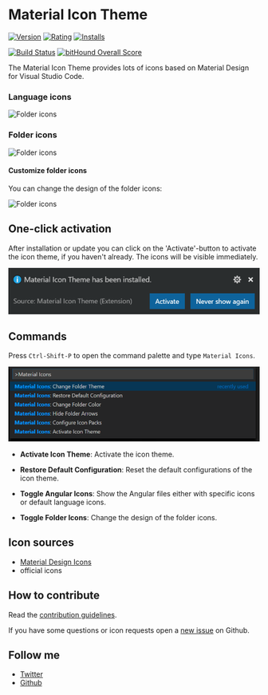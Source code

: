 # Material Icon Theme

[![Version](https://vsmarketplacebadge.apphb.com/version/PKief.material-icon-theme.svg)](https://marketplace.visualstudio.com/items?itemName=PKief.material-icon-theme)
[![Rating](https://vsmarketplacebadge.apphb.com/rating/PKief.material-icon-theme.svg)](https://marketplace.visualstudio.com/items?itemName=PKief.material-icon-theme)
[![Installs](https://vsmarketplacebadge.apphb.com/installs/PKief.material-icon-theme.svg)](https://marketplace.visualstudio.com/items?itemName=PKief.material-icon-theme)

[![Build Status](https://travis-ci.org/PKief/vscode-material-icon-theme.svg?branch=master)](https://travis-ci.org/PKief/vscode-material-icon-theme)
[![bitHound Overall Score](https://www.bithound.io/github/PKief/vscode-material-icon-theme/badges/score.svg)](https://www.bithound.io/github/PKief/vscode-material-icon-theme)


The Material Icon Theme provides lots of icons based on Material Design for Visual Studio Code.

### Language icons

![Folder icons](https://raw.githubusercontent.com/PKief/vscode-material-icon-theme/master/images/lang-icons.png)

### Folder icons

![Folder icons](https://raw.githubusercontent.com/PKief/vscode-material-icon-theme/master/images/folder-icons.png)

#### Customize folder icons

You can change the design of the folder icons:

![Folder icons](https://raw.githubusercontent.com/PKief/vscode-material-icon-theme/master/images/set-folder-icons.gif)



## One-click activation
After installation or update you can click on the 'Activate'-button to activate the icon theme, if you haven't already. The icons will be visible immediately.

![activation](https://raw.githubusercontent.com/PKief/vscode-material-icon-theme/master/images/oneclickactivation.png)


## Commands
Press `Ctrl-Shift-P` to open the command palette and type `Material Icons`.

![commands](https://raw.githubusercontent.com/PKief/vscode-material-icon-theme/master/images/commandPalette.png)

- **Activate Icon Theme**: Activate the icon theme.

- **Restore Default Configuration**: Reset the default configurations of the icon theme.

- **Toggle Angular Icons**: Show the Angular files either with specific icons or default language icons.

- **Toggle Folder Icons**: Change the design of the folder icons.

## Icon sources
* [Material Design Icons](https://materialdesignicons.com/)
* official icons

## How to contribute

Read the [contribution guidelines](https://github.com/PKief/vscode-material-icon-theme/blob/master/CONTRIBUTING.md).

If you have some questions or icon requests open a [new issue](https://github.com/PKief/vscode-material-icon-theme/issues/new) on Github.

## Follow me
- [Twitter](https://twitter.com/PhilippKief)
- [Github](https://github.com/PKief)